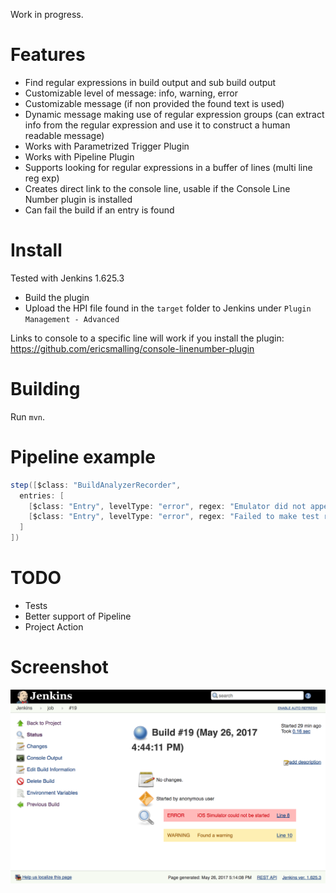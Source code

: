 Work in progress.

Features
========
- Find regular expressions in build output and sub build output
- Customizable level of message: info, warning, error
- Customizable message (if non provided the found text is used)
- Dynamic message making use of regular expression groups (can extract info from the regular expression and use it to construct a human readable message)
- Works with Parametrized Trigger Plugin
- Works with Pipeline Plugin
- Supports looking for regular expressions in a buffer of lines (multi line reg exp)
- Creates direct link to the console line, usable if the Console Line Number plugin is installed
- Can fail the build if an entry is found

Install
=======

Tested with Jenkins 1.625.3

* Build the plugin
* Upload the HPI file found in the `target` folder to Jenkins under `Plugin Management - Advanced`

Links to console to a specific line will work if you install the plugin:
https://github.com/ericsmalling/console-linenumber-plugin

Building
========

Run `mvn`.

Pipeline example
================
```groovy
step([$class: "BuildAnalyzerRecorder",
  entries: [
    [$class: "Entry", levelType: "error", regex: "Emulator did not appear to start; giving up"],
    [$class: "Entry", levelType: "error", regex: "Failed to make test runner session", message: "Simulator could not start"]
  ]
])
```

TODO
====

- Tests
- Better support of Pipeline
- Project Action


Screenshot
==========
![Screenshot](screenshot.png)
